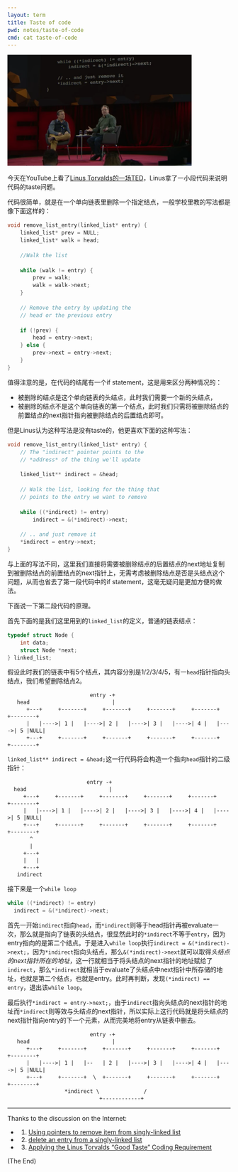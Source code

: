 ```yaml
---
layout: term
title: Taste of code
pwd: notes/taste-of-code
cmd: cat taste-of-code
---
```


<img src="./imgs/linus-on-TED.png" alt="Linus on TED" height="250"/>

今天在YouTube上看了[Linus Torvalds的一场TED](https://www.youtube.com/watch?v=o8NPllzkFhE)，Linus拿了一小段代码来说明代码的taste问题。

代码很简单，就是在一个单向链表里删除一个指定结点，一般学校里教的写法都是像下面这样的：

```C
void remove_list_entry(linked_list* entry) {
    linked_list* prev = NULL;
    linked_list* walk = head;

    //Walk the list 

    while (walk != entry) {
        prev = walk;
        walk = walk->next;
    }

    // Remove the entry by updating the
    // head or the previous entry
    
    if (!prev) {
        head = entry->next;
    } else {
        prev->next = entry->next;
    }
}
```

值得注意的是，在代码的结尾有一个if statement，这是用来区分两种情况的：

* 被删除的结点是这个单向链表的头结点，此时我们需要一个新的头结点，
* 被删除的结点不是这个单向链表的第一个结点，此时我们只需将被删除结点的前置结点的next指针指向被删除结点的后置结点即可。

但是Linus认为这种写法是没有taste的，他更喜欢下面的这种写法：

```C
void remove_list_entry(linked_list* entry) {
    // The "indirect" pointer points to the
    // *address* of the thing we'll update

    linked_list** indirect = &head;

    // Walk the list, looking for the thing that
    // points to the entry we want to remove

    while ((*indirect) != entry)
        indirect = &(*indirect)->next;
        
    // .. and just remove it
    *indirect = entry->next;
}
```

与上面的写法不同，这里我们直接将需要被删除结点的后置结点的next地址复制到被删除结点的前置结点的next指针上，无需考虑被删除结点是否是头结点这个问题，从而也省去了第一段代码中的if statement，这毫无疑问是更加方便的做法。

下面说一下第二段代码的原理。

首先下面的是我们这里用到的`linked_list`的定义，普通的链表结点：

```C
typedef struct Node {
    int data;
    struct Node *next;
} linked_list;
```

假设此时我们的链表中有5个结点，其内容分别是1/2/3/4/5，有一`head`指针指向头结点，我们希望删除结点2。

```text
                          entry -+
   head                          |
      +---+     +-------+     +-------+     +-------+     +-------+     +--------+
      |   |---->| 1 |   |---->| 2 |   |---->| 3 |   |---->| 4 |   |---->| 5 |NULL|
      +---+     +-------+     +-------+     +-------+     +-------+     +--------+
```

`linked_list** indirect = &head;`这一行代码将会构造一个指向`head`指针的二级指针：

```text
                         entry -+
  head                          |
     +---+     +-------+     +-------+     +-------+     +-------+     +--------+
     |   |---->| 1 |   |---->| 2 |   |---->| 3 |   |---->| 4 |   |---->| 5 |NULL|
     +---+     +-------+     +-------+     +-------+     +-------+     +--------+
       ^
       |
     +---+
     |   |
     +---+
   indirect
```


接下来是一个`while loop`

```C
while ((*indirect) != entry)
  indirect = &(*indirect)->next;
```

首先一开始`indirect`指向`head`，而`*indirect`则等于head指针再被evaluate一次，那么就是指向了链表的头结点，很显然此时的`*indirect`不等于`entry`，因为entry指向的是第二个结点。于是进入`while loop`执行`indirect = &(*indirect)->next;`，因为`*indirect`指向头结点，那么`&(*indirect)->next`就可以取得*头结点的next指针所在的地址*，这一行就相当于将头结点的next指针的地址赋给了`indirect`，那么`*indirect`就相当于evaluate了头结点中next指针中所存储的地址，也就是第二个结点，也就是entry。此时再判断，发现`(*indirect) == entry`，退出该`while loop`。

最后执行`*indirect = entry->next;`，由于`indirect`指向头结点的next指针的地址而`*indirect`则等效与头结点的next指针，所以实际上这行代码就是将头结点的next指针指向entry的下一个元素，从而完美地将entry从链表中删去。

```text
                          entry -+
   head                          |
      +---+     +-------+     +-------+     +-------+     +-------+     +--------+
      |   |---->| 1 |   |--   | 2 |   |---->| 3 |   |---->| 4 |   |---->| 5 |NULL|
      +---+     +-------+  \  +-------+     +-------+     +-------+     +--------+
                  *indirect \              /
                             +------------+
```                             

---

Thanks to the discussion on the Internet:   

* 1) [Using pointers to remove item from singly-linked list](https://stackoverflow.com/questions/12914917/using-pointers-to-remove-item-from-singly-linked-list)
* 2) [delete an entry from a singly-linked list](https://stackoverflow.com/questions/51794426/delete-an-entry-from-a-singly-linked-list/51796733#51796733)
* 3) [Applying the Linus Torvalds “Good Taste” Coding Requirement](https://news.ycombinator.com/item?id=12793624)


(The End)